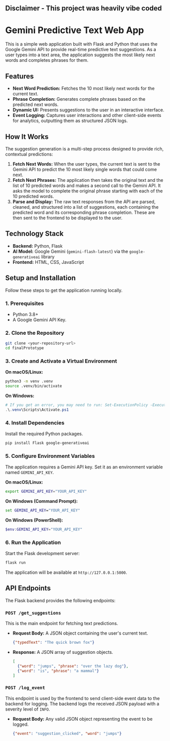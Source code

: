 ## Disclaimer - This project was heavily vibe coded

# Gemini Predictive Text Web App

This is a simple web application built with Flask and Python that uses the Google Gemini API to provide real-time predictive text suggestions. As a user types into a text area, the application suggests the most likely next words and completes phrases for them.

## Features

- **Next Word Prediction:** Fetches the 10 most likely next words for the current text.
- **Phrase Completion:** Generates complete phrases based on the predicted next words.
- **Dynamic UI:** Presents suggestions to the user in an interactive interface.
- **Event Logging:** Captures user interactions and other client-side events for analytics, outputting them as structured JSON logs.

## How It Works

The suggestion generation is a multi-step process designed to provide rich, contextual predictions:

1.  **Fetch Next Words:** When the user types, the current text is sent to the Gemini API to predict the 10 most likely single words that could come next.
2.  **Fetch Next Phrases:** The application then takes the original text and the list of 10 predicted words and makes a second call to the Gemini API. It asks the model to complete the original phrase starting with each of the 10 predicted words.
3.  **Parse and Display:** The raw text responses from the API are parsed, cleaned, and structured into a list of suggestions, each containing the predicted word and its corresponding phrase completion. These are then sent to the frontend to be displayed to the user.

## Technology Stack

- **Backend:** Python, Flask
- **AI Model:** Google Gemini (`gemini-flash-latest`) via the `google-generativeai` library
- **Frontend:** HTML, CSS, JavaScript

## Setup and Installation

Follow these steps to get the application running locally.

### 1. Prerequisites

- Python 3.8+
- A Google Gemini API Key.

### 2. Clone the Repository

```bash
git clone <your-repository-url>
cd finalPrototype
```

### 3. Create and Activate a Virtual Environment

**On macOS/Linux:**
```bash
python3 -m venv .venv
source .venv/bin/activate
```

**On Windows:**
```powershell
# If you get an error, you may need to run: Set-ExecutionPolicy -ExecutionPolicy RemoteSigned -Scope CurrentUser
.\.venv\Scripts\Activate.ps1
```

### 4. Install Dependencies

Install the required Python packages.

```bash
pip install Flask google-generativeai
```

### 5. Configure Environment Variables

The application requires a Gemini API key. Set it as an environment variable named `GEMINI_API_KEY`.

**On macOS/Linux:**
```bash
export GEMINI_API_KEY="YOUR_API_KEY"
```

**On Windows (Command Prompt):**
```cmd
set GEMINI_API_KEY="YOUR_API_KEY"
```

**On Windows (PowerShell):**
```powershell
$env:GEMINI_API_KEY="YOUR_API_KEY"
```

### 6. Run the Application

Start the Flask development server:

```bash
flask run
```

The application will be available at `http://127.0.0.1:5000`.

## API Endpoints

The Flask backend provides the following endpoints:

### `POST /get_suggestions`

This is the main endpoint for fetching text predictions.

- **Request Body:** A JSON object containing the user's current text.
  ```json
  {"typedText": "The quick brown fox"}
  ```
- **Response:** A JSON array of suggestion objects.
  ```json
  [
    {"word": "jumps", "phrase": "over the lazy dog"},
    {"word": "is", "phrase": "a mammal"}
  ]
  ```

### `POST /log_event`

This endpoint is used by the frontend to send client-side event data to the backend for logging. The backend logs the received JSON payload with a severity level of `INFO`.

- **Request Body:** Any valid JSON object representing the event to be logged.
  ```json
  {"event": "suggestion_clicked", "word": "jumps"}
  ```
